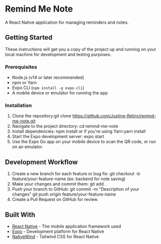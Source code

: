 # Remind Me Note

A React Native application for managing reminders and notes.

## Getting Started

These instructions will get you a copy of the project up and running on your local machine for development and testing purposes.

### Prerequisites

- Node.js (v14 or later recommended)
- npm or Yarn
- Expo CLI (`npm install -g expo-cli`)
- A mobile device or emulator for running the app

### Installation

1. Clone the repository:git clone https://github.com/Justine-Retiro/remind-me-note.git
2. Navigate to the project directory: cd remind-me-note
3. Install dependencies: npm install or if you're using Yarn:yarn install
4. Start the Expo development server: expo start
5. Use the Expo Go app on your mobile device to scan the QR code, or run on an emulator.

## Development Workflow

1. Create a new branch for each feature or bug fix: git checkout -b feature/your-feature-name (ex: backend for note saving)
2. Make your changes and commit them: git add .
3. Push your branch to GitHub: git commit -m "Description of your changes"
git push origin feature/your-feature-name
4. Create a Pull Request on GitHub for review.

## Built With

- [React Native](https://reactnative.dev/) - The mobile application framework used
- [Expo](https://expo.dev/) - Development platform for React Native
- [NativeWind](https://www.nativewind.dev/) - Tailwind CSS for React Native
